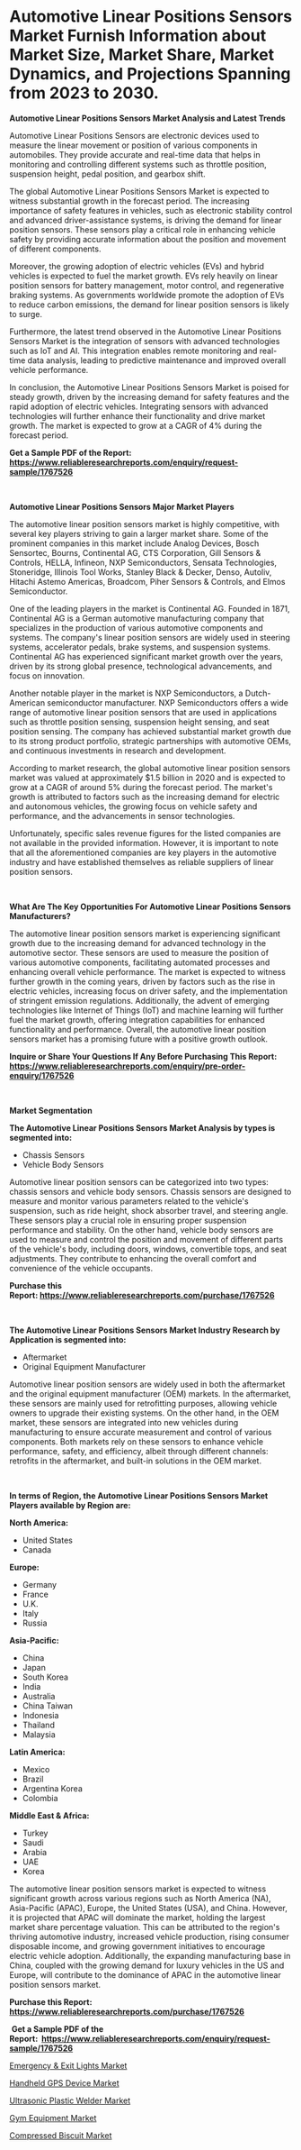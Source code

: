<p><h1>Automotive Linear Positions Sensors Market Furnish Information about Market Size, Market Share, Market Dynamics, and Projections Spanning from 2023 to 2030.</h1></p><p><strong>Automotive Linear Positions Sensors Market Analysis and Latest Trends</strong></p>
<p><p>Automotive Linear Positions Sensors are electronic devices used to measure the linear movement or position of various components in automobiles. They provide accurate and real-time data that helps in monitoring and controlling different systems such as throttle position, suspension height, pedal position, and gearbox shift.</p><p>The global Automotive Linear Positions Sensors Market is expected to witness substantial growth in the forecast period. The increasing importance of safety features in vehicles, such as electronic stability control and advanced driver-assistance systems, is driving the demand for linear position sensors. These sensors play a critical role in enhancing vehicle safety by providing accurate information about the position and movement of different components.</p><p>Moreover, the growing adoption of electric vehicles (EVs) and hybrid vehicles is expected to fuel the market growth. EVs rely heavily on linear position sensors for battery management, motor control, and regenerative braking systems. As governments worldwide promote the adoption of EVs to reduce carbon emissions, the demand for linear position sensors is likely to surge.</p><p>Furthermore, the latest trend observed in the Automotive Linear Positions Sensors Market is the integration of sensors with advanced technologies such as IoT and AI. This integration enables remote monitoring and real-time data analysis, leading to predictive maintenance and improved overall vehicle performance.</p><p>In conclusion, the Automotive Linear Positions Sensors Market is poised for steady growth, driven by the increasing demand for safety features and the rapid adoption of electric vehicles. Integrating sensors with advanced technologies will further enhance their functionality and drive market growth. The market is expected to grow at a CAGR of 4% during the forecast period.</p></p>
<p><strong>Get a Sample PDF of the Report:&nbsp; <a href="https://www.reliableresearchreports.com/enquiry/request-sample/1767526">https://www.reliableresearchreports.com/enquiry/request-sample/1767526</a></strong></p>
<p>&nbsp;</p>
<p><strong>Automotive Linear Positions Sensors Major Market Players</strong></p>
<p><p>The automotive linear position sensors market is highly competitive, with several key players striving to gain a larger market share. Some of the prominent companies in this market include Analog Devices, Bosch Sensortec, Bourns, Continental AG, CTS Corporation, Gill Sensors & Controls, HELLA, Infineon, NXP Semiconductors, Sensata Technologies, Stoneridge, Illinois Tool Works, Stanley Black & Decker, Denso, Autoliv, Hitachi Astemo Americas, Broadcom, Piher Sensors & Controls, and Elmos Semiconductor.</p><p>One of the leading players in the market is Continental AG. Founded in 1871, Continental AG is a German automotive manufacturing company that specializes in the production of various automotive components and systems. The company's linear position sensors are widely used in steering systems, accelerator pedals, brake systems, and suspension systems. Continental AG has experienced significant market growth over the years, driven by its strong global presence, technological advancements, and focus on innovation.</p><p>Another notable player in the market is NXP Semiconductors, a Dutch-American semiconductor manufacturer. NXP Semiconductors offers a wide range of automotive linear position sensors that are used in applications such as throttle position sensing, suspension height sensing, and seat position sensing. The company has achieved substantial market growth due to its strong product portfolio, strategic partnerships with automotive OEMs, and continuous investments in research and development.</p><p>According to market research, the global automotive linear position sensors market was valued at approximately $1.5 billion in 2020 and is expected to grow at a CAGR of around 5% during the forecast period. The market's growth is attributed to factors such as the increasing demand for electric and autonomous vehicles, the growing focus on vehicle safety and performance, and the advancements in sensor technologies.</p><p>Unfortunately, specific sales revenue figures for the listed companies are not available in the provided information. However, it is important to note that all the aforementioned companies are key players in the automotive industry and have established themselves as reliable suppliers of linear position sensors.</p></p>
<p>&nbsp;</p>
<p><strong>What Are The Key Opportunities For Automotive Linear Positions Sensors Manufacturers?</strong></p>
<p><p>The automotive linear position sensors market is experiencing significant growth due to the increasing demand for advanced technology in the automotive sector. These sensors are used to measure the position of various automotive components, facilitating automated processes and enhancing overall vehicle performance. The market is expected to witness further growth in the coming years, driven by factors such as the rise in electric vehicles, increasing focus on driver safety, and the implementation of stringent emission regulations. Additionally, the advent of emerging technologies like Internet of Things (IoT) and machine learning will further fuel the market growth, offering integration capabilities for enhanced functionality and performance. Overall, the automotive linear position sensors market has a promising future with a positive growth outlook.</p></p>
<p><strong>Inquire or Share Your Questions If Any Before Purchasing This Report: <a href="https://www.reliableresearchreports.com/enquiry/pre-order-enquiry/1767526">https://www.reliableresearchreports.com/enquiry/pre-order-enquiry/1767526</a></strong></p>
<p>&nbsp;</p>
<p><strong>Market Segmentation</strong></p>
<p><strong>The Automotive Linear Positions Sensors Market Analysis by types is segmented into:</strong></p>
<p><ul><li>Chassis Sensors</li><li>Vehicle Body Sensors</li></ul></p>
<p><p>Automotive linear position sensors can be categorized into two types: chassis sensors and vehicle body sensors. Chassis sensors are designed to measure and monitor various parameters related to the vehicle's suspension, such as ride height, shock absorber travel, and steering angle. These sensors play a crucial role in ensuring proper suspension performance and stability. On the other hand, vehicle body sensors are used to measure and control the position and movement of different parts of the vehicle's body, including doors, windows, convertible tops, and seat adjustments. They contribute to enhancing the overall comfort and convenience of the vehicle occupants.</p></p>
<p><strong>Purchase this Report:&nbsp;<a href="https://www.reliableresearchreports.com/purchase/1767526">https://www.reliableresearchreports.com/purchase/1767526</a></strong></p>
<p>&nbsp;</p>
<p><strong>The Automotive Linear Positions Sensors Market Industry Research by Application is segmented into:</strong></p>
<p><ul><li>Aftermarket</li><li>Original Equipment Manufacturer</li></ul></p>
<p><p>Automotive linear position sensors are widely used in both the aftermarket and the original equipment manufacturer (OEM) markets. In the aftermarket, these sensors are mainly used for retrofitting purposes, allowing vehicle owners to upgrade their existing systems. On the other hand, in the OEM market, these sensors are integrated into new vehicles during manufacturing to ensure accurate measurement and control of various components. Both markets rely on these sensors to enhance vehicle performance, safety, and efficiency, albeit through different channels: retrofits in the aftermarket, and built-in solutions in the OEM market.</p></p>
<p>&nbsp;</p>
<p><strong>In terms of Region, the Automotive Linear Positions Sensors Market Players available by Region are:</strong></p>
<p>
    <p> <strong> North America: </strong>
        <ul>
            <li>United States</li>
            <li>Canada</li>
        </ul>
        </p> 
    <p> <strong> Europe: </strong>
        <ul>
            <li>Germany</li>
            <li>France</li>
            <li>U.K.</li>
            <li>Italy</li>
            <li>Russia</li>
        </ul>
        </p> 
    <p> <strong> Asia-Pacific: </strong>
        <ul>
            <li>China</li>
            <li>Japan</li>
            <li>South Korea</li>
            <li>India</li>
            <li>Australia</li>
            <li>China Taiwan</li>
            <li>Indonesia</li>
            <li>Thailand</li>
            <li>Malaysia</li>
        </ul>
        </p> 
    <p> <strong> Latin America: </strong>
        <ul>
            <li>Mexico</li>
            <li>Brazil</li>
            <li>Argentina Korea</li>
            <li>Colombia</li>
        </ul>
        </p> 
    <p> <strong> Middle East & Africa: </strong>
        <ul>
            <li>Turkey</li>
            <li>Saudi</li>
            <li>Arabia</li>
            <li>UAE</li>
            <li>Korea</li>
        </ul>
    </p>
    </p>
<p><p>The automotive linear position sensors market is expected to witness significant growth across various regions such as North America (NA), Asia-Pacific (APAC), Europe, the United States (USA), and China. However, it is projected that APAC will dominate the market, holding the largest market share percentage valuation. This can be attributed to the region's thriving automotive industry, increased vehicle production, rising consumer disposable income, and growing government initiatives to encourage electric vehicle adoption. Additionally, the expanding manufacturing base in China, coupled with the growing demand for luxury vehicles in the US and Europe, will contribute to the dominance of APAC in the automotive linear position sensors market.</p></p>
<p><strong>Purchase this Report: <a href="https://www.reliableresearchreports.com/purchase/1767526">https://www.reliableresearchreports.com/purchase/1767526</a></strong></p>
<p>&nbsp;<strong>Get a Sample PDF of the Report:&nbsp;&nbsp;<a href="https://www.reliableresearchreports.com/enquiry/request-sample/1767526">https://www.reliableresearchreports.com/enquiry/request-sample/1767526</a></strong></p>
<p><strong></strong></p>
<p><p><a href="https://www.linkedin.com/pulse/emergency-amp-exit-lights-market-size-2023-2030-global-industrial-8j7le/">Emergency & Exit Lights Market</a></p><p><a href="https://www.linkedin.com/pulse/handheld-gps-device-market-size-share-global-analysis-report-iqtje/">Handheld GPS Device Market</a></p><p><a href="https://www.linkedin.com/pulse/ultrasonic-plastic-welder-market-research-report-provides-hw99e/">Ultrasonic Plastic Welder Market</a></p><p><a href="https://medium.com/@royross51/gym-equipment-market-share-evolution-and-market-growth-trends-2023-2030-1c8db8f3e256">Gym Equipment Market</a></p><p><a href="https://medium.com/@reportprime04/compressed-biscuit-market-size-cagr-trends-2024-2030-836c9e210f3b">Compressed Biscuit Market</a></p></p>
